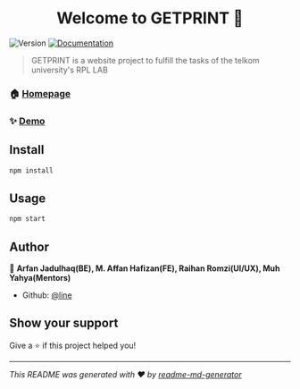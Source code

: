 <h1 align="center">Welcome to GETPRINT 👋</h1>
<p>
  <img alt="Version" src="https://img.shields.io/badge/version-1.0.0-blue.svg?cacheSeconds=2592000" />
  <a href="https://documenter.getpostman.com/view/10131591/TVCcWUX8" target="_blank">
    <img alt="Documentation" src="https://img.shields.io/badge/documentation-yes-brightgreen.svg" />
  </a>
</p>

> GETPRINT is a website project to fulfill the tasks of the telkom university's RPL LAB

### 🏠 [Homepage](https://github.com/arfan21/getprint-v2)

### ✨ [Demo](https://getprint.arfantest-server.site/)

## Install

```sh
npm install
```

## Usage

```sh
npm start
```

## Author

👤 **Arfan Jadulhaq(BE), M. Affan Hafizan(FE), Raihan Romzi(UI/UX), Muh Yahya(Mentors)**

-   Github: [@line](https://github.com/line)

## Show your support

Give a ⭐️ if this project helped you!

---

_This README was generated with ❤️ by [readme-md-generator](https://github.com/kefranabg/readme-md-generator)_
